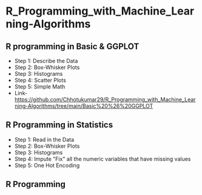 # R_Programming_with_Machine_Learning-Algorithms

## R programming in Basic & GGPLOT  
* Step 1: Describe the Data
* Step 2: Box-Whisker Plots
* Step 3: Histograms
* Step 4: Scatter Plots
* Step 5: Simple Math
* Link- https://github.com/Chhotukumar29/R_Programming_with_Machine_Learning-Algorithms/tree/main/Basic%20%26%20GGPLOT


## R Programming in Statistics
* Step 1: Read in the Data
* Step 2: Box-Whisker Plots
* Step 3: Histograms
* Step 4: Impute "Fix" all the numeric variables that have missing values
* Step 5: One Hot Encoding

## R Programming

